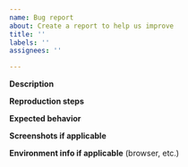 ```yaml
---
name: Bug report
about: Create a report to help us improve
title: ''
labels: ''
assignees: ''

---
```


**Description**

**Reproduction steps**

**Expected behavior**

**Screenshots if applicable**

**Environment info if applicable** (browser, etc.)
